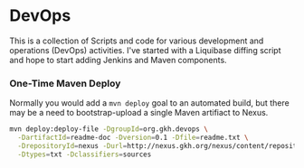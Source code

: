 # DevOps
This is a collection of Scripts and code for various development and operations (DevOps) activities. I've started with a Liquibase diffing script and hope to start adding Jenkins and Maven
 components.

### One-Time Maven Deploy
Normally you would add a `mvn deploy` goal to an automated build, but there may be a need to bootstrap-upload a single Maven artifiact to Nexus.

```bash
mvn deploy:deploy-file -DgroupId=org.gkh.devops \
  -DartifactId=readme-doc -Dversion=0.1 -Dfile=readme.txt \
  -DrepositoryId=nexus -Durl=http://nexus.gkh.org/nexus/content/repositories/snapshots \
  -Dtypes=txt -Dclassifiers=sources
```

